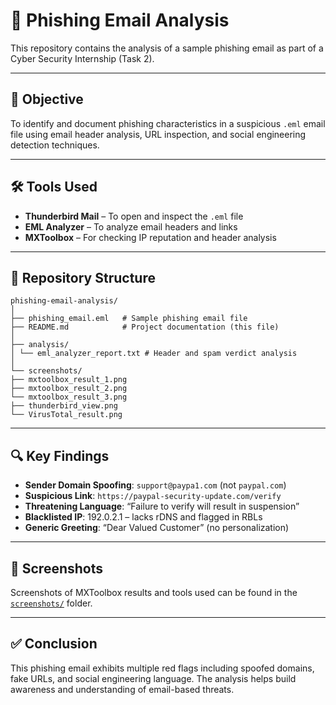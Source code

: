 # 📧 Phishing Email Analysis

This repository contains the analysis of a sample phishing email as part of a Cyber Security Internship (Task 2).

---

## 📌 Objective

To identify and document phishing characteristics in a suspicious `.eml` email file using email header analysis, URL inspection, and social engineering detection techniques.

---

## 🛠 Tools Used

- **Thunderbird Mail** – To open and inspect the `.eml` file
- **EML Analyzer** – To analyze email headers and links
- **MXToolbox** – For checking IP reputation and header analysis

---

## 📁 Repository Structure
```
phishing-email-analysis/
│
├── phishing_email.eml   # Sample phishing email file
├── README.md            # Project documentation (this file)
│
├── analysis/
│ └── eml_analyzer_report.txt # Header and spam verdict analysis
│
└── screenshots/
├── mxtoolbox_result_1.png
├── mxtoolbox_result_2.png
└── mxtoolbox_result_3.png
├── thunderbird_view.png
└── VirusTotal_result.png
```
---

## 🔍 Key Findings

- **Sender Domain Spoofing**: `support@paypa1.com` (not `paypal.com`)
- **Suspicious Link**: `https://paypal-security-update.com/verify`
- **Threatening Language**: “Failure to verify will result in suspension”
- **Blacklisted IP**: 192.0.2.1 – lacks rDNS and flagged in RBLs
- **Generic Greeting**: “Dear Valued Customer” (no personalization)

---

## 📸 Screenshots

Screenshots of MXToolbox results and tools used can be found in the [`screenshots/`](screenshots/) folder.

---

## ✅ Conclusion

This phishing email exhibits multiple red flags including spoofed domains, fake URLs, and social engineering language. The analysis helps build awareness and understanding of email-based threats.

